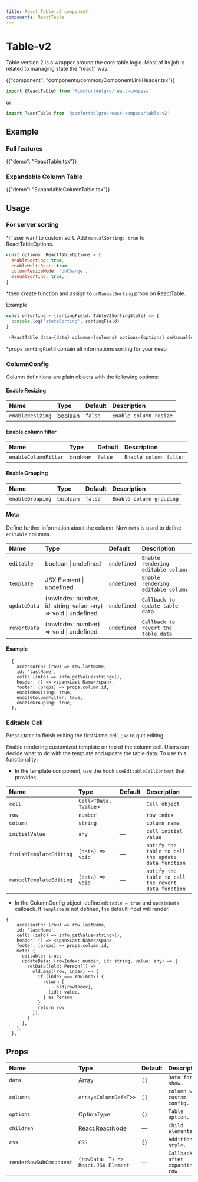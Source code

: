 ```yaml
---
title: React Table-v2 component
components: ReactTable
---
```


# Table-v2

<p class="description">Table version 2 is a wrapper around the core table logic. Most of its job is related to managing state the "react" way.</p>

{{"component": "components/common/ComponentLinkHeader.tsx"}}

```jsx
import {ReactTable} from '@comfortdelgro/react-compass'
```

or

```jsx
import ReactTable from '@comfortdelgro/react-compass/table-v2'
```

## Example

### Full features

{{"demo": "ReactTable.tsx"}}

### Expandable Column Table

{{"demo": "ExpandableColumnTable.tsx"}}

## Usage

### For server sorting

\*if user want to custom sort. Add `manualSorting: true` to ReactTableOptions.

```js
const options: ReactTableOptions = {
  enableSorting: true,
  enableMultiSort: true,
  columnResizeMode: 'onChange',
  manualSorting: true,
}
```

\*then create function and assign to `onManualSorting` props on ReactTable.

Example

```js
const onSorting = (sortingField: TableV2SortingState) => {
  console.log('stateSorting', sortingField)
}
```

```js
 <ReactTable data={data} columns={columns} options={options} onManualSorting={onSorting}>
```

\*props `sortingField` contain all informations sorting for your need

### ColumnConfig

Column definitions are plain objects with the following options:

#### Enable Resizing

| Name             | Type    | Default | Description            |
| :--------------- | :------ | :------ | :--------------------- |
| `enableResizing` | boolean | `false` | `Enable column resize` |

#### Enable column filter

| Name                 | Type    | Default | Description            |
| :------------------- | :------ | :------ | :--------------------- |
| `enableColumnFilter` | boolean | `false` | `Enable column filter` |

#### Enable Grouping

| Name             | Type    | Default | Description              |
| :--------------- | :------ | :------ | :----------------------- |
| `enableGrouping` | boolean | `false` | `Enable column grouping` |

#### Meta

Define further information about the column. Now `meta` is used to define `editable` columns.

| Name         | Type                                                            | Default     | Description                         |
| :----------- | :-------------------------------------------------------------- | :---------- | :---------------------------------- |
| `editable`   | boolean \| undefined                                            | `undefined` | `Enable rendering editable column`  |
| `template`   | JSX Element \| undefined                                        | `undefined` | `Enable rendering editable column`  |
| `updateData` | (rowIndex: number, id: string, value: any) => void \| undefined | `undefined` | `Callback to update table data`     |
| `revertData` | (rowIndex: number) => void \| undefined                         | `undefined` | `Callback to revert the table data` |

#### Example

```tsx
  {
    accessorFn: (row) => row.lastName,
    id: 'lastName',
    cell: (info) => info.getValue<string>(),
    header: () => <span>Last Name</span>,
    footer: (props) => props.column.id,
    enableResizing: true,
    enableColumnFilter: true,
    enableGrouping: true,
  },
```

### Editable Cell

Press `ENTER` to finish editing the firstName cell, `Esc` to quit editing.

Enable rendering customized template on top of the column cell.
Users can decide what to do with the template and update the table data.
To use this functionality:

- In the template component, use the hook `useEditableCellContext` that provides:

| Name                     | Type                  | Default | Description                                         |
| :----------------------- | :-------------------- | :------ | :-------------------------------------------------- |
| `cell`                   | `Cell<TData, TValue>` |         | `Cell object `                                      |
| `row`                    | `number`              |         | `row index`                                         |
| `column`                 | `string`              |         | `column name`                                       |
| `initialValue`           | `any`                 | —       | `cell initial value`                                |
| `finishTemplateEditing`  | `(data) => void`      | —       | `notify the table to call the update data function` |
| `cancelTemplateEditing ` | `(data) => void`      | —       | `notify the table to call the revert data function` |

- In the ColumnConfig object, define `editable = true` and `updateData` callback. If `template` is not defined, the default input will render.

```tsx
{
    accessorFn: (row) => row.lastName,
    id: 'lastName',
    cell: (info) => info.getValue<string>(),
    header: () => <span>Last Name</span>,
    footer: (props) => props.column.id,
    meta: {
      editable: true,
      updateData: (rowIndex: number, id: string, value: any) => {
        setData((old: Person[]) =>
          old.map((row, index) => {
            if (index === rowIndex) {
              return {
                ...old[rowIndex],
                [id]: value,
              } as Person
            }
            return row
          }),
        )
      },
    },
  },
```

## Props

| Name                     | Type                                | Default | Description                     |
| :----------------------- | :---------------------------------- | :------ | :------------------------------ |
| `data`                   | Array                               | `[]`    | `Data for show.`                |
| `columns`                | `Array<ColumnDef<T>>`               | `[]`    | `column with custom config.`    |
| `options`                | OptionType                          | `{}`    | `Table option.`                 |
| `children`               | React.ReactNode                     | —       | `Child elements.`               |
| `css`                    | `CSS`                               | `{}`    | `Additional style.`             |
| `renderRowSubComponent ` | `(rowData: T) => React.JSX.Element` | —       | `Callback after expanding row.` |
